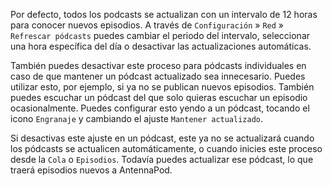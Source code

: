 Por defecto, todos los podcasts se actualizan con un intervalo de 12 horas para conocer nuevos episodios. A través de `Configuración` » `Red` » `Refrescar pódcasts` puedes cambiar el periodo del intervalo, seleccionar una hora específica del día o desactivar las actualizaciones automáticas.

También puedes desactivar este proceso para pódcasts individuales en caso de que mantener un pódcast actualizado sea innecesario. Puedes utilizar esto, por ejemplo, si ya no se publican nuevos episodios. También puedes escuchar un pódcast del que solo quieras escuchar un episodio ocasionalmente. Puedes configurar esto yendo a un pódcast, tocando el icono `Engranaje` y cambiando el ajuste `Mantener actualizado`.

Si desactivas este ajuste en un pódcast, este ya no se actualizará cuando los pódcasts se actualicen automáticamente, o cuando inicies este proceso desde la `Cola` o `Episodios`. Todavía puedes actualizar ese pódcast, lo que traerá episodios nuevos a AntennaPod.
